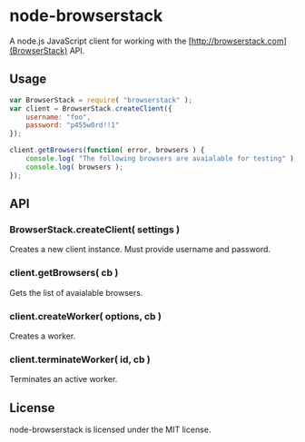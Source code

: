 # node-browserstack

A node.js JavaScript client for working with the [http://browserstack.com](BrowserStack) API.

## Usage

```javascript
var BrowserStack = require( "browserstack" );
var client = BrowserStack.createClient({
	username: "foo",
	password: "p455w0rd!!1"
});

client.getBrowsers(function( error, browsers ) {
	console.log( "The following browsers are avaialable for testing" );
	console.log( browsers );
});
```

## API

### BrowserStack.createClient( settings )

Creates a new client instance. Must provide username and password.

### client.getBrowsers( cb )

Gets the list of avaialable browsers.

### client.createWorker( options, cb )

Creates a worker.

### client.terminateWorker( id, cb )

Terminates an active worker.

## License

node-browserstack is licensed under the MIT license.
